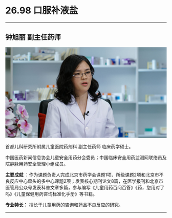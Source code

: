 # 26.98 口服补液盐

---

## 钟旭丽 副主任药师

![1685157170603](image/c26_098/1685157170603.png)

首都儿科研究所附属儿童医院药剂科 副主任药师 临床药学硕士。

中国医药新闻信息协会儿童安全用药分会委员；中国临床安全用药监测网联络员及院静脉用药安全管理小组成员。

**主要成就** ：作为课题负责人完成北京市药学会课题1项、所级课题2项和北京市不良反应中心牵头的多中心课题2项；发表核心期刊论文8篇，在医学报刊和北京市医管局公众号发表科普文章多篇，参与编写《儿童用药百问百答》《药，您用对了吗》《儿童保健用药咨询标准化手册》等书籍。

**专业特长：** 擅长于儿童用药的咨询和药品不良反应的研究。

---
